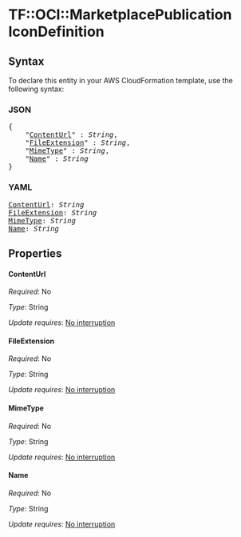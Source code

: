 # TF::OCI::MarketplacePublication IconDefinition

## Syntax

To declare this entity in your AWS CloudFormation template, use the following syntax:

### JSON

<pre>
{
    "<a href="#contenturl" title="ContentUrl">ContentUrl</a>" : <i>String</i>,
    "<a href="#fileextension" title="FileExtension">FileExtension</a>" : <i>String</i>,
    "<a href="#mimetype" title="MimeType">MimeType</a>" : <i>String</i>,
    "<a href="#name" title="Name">Name</a>" : <i>String</i>
}
</pre>

### YAML

<pre>
<a href="#contenturl" title="ContentUrl">ContentUrl</a>: <i>String</i>
<a href="#fileextension" title="FileExtension">FileExtension</a>: <i>String</i>
<a href="#mimetype" title="MimeType">MimeType</a>: <i>String</i>
<a href="#name" title="Name">Name</a>: <i>String</i>
</pre>

## Properties

#### ContentUrl

_Required_: No

_Type_: String

_Update requires_: [No interruption](https://docs.aws.amazon.com/AWSCloudFormation/latest/UserGuide/using-cfn-updating-stacks-update-behaviors.html#update-no-interrupt)

#### FileExtension

_Required_: No

_Type_: String

_Update requires_: [No interruption](https://docs.aws.amazon.com/AWSCloudFormation/latest/UserGuide/using-cfn-updating-stacks-update-behaviors.html#update-no-interrupt)

#### MimeType

_Required_: No

_Type_: String

_Update requires_: [No interruption](https://docs.aws.amazon.com/AWSCloudFormation/latest/UserGuide/using-cfn-updating-stacks-update-behaviors.html#update-no-interrupt)

#### Name

_Required_: No

_Type_: String

_Update requires_: [No interruption](https://docs.aws.amazon.com/AWSCloudFormation/latest/UserGuide/using-cfn-updating-stacks-update-behaviors.html#update-no-interrupt)

